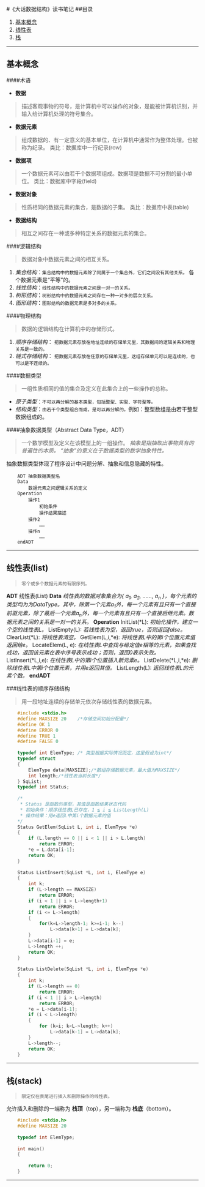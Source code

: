 #《大话数据结构》读书笔记
##目录
1. [基本概念](#base)
2. [线性表](#list)
3. [栈](#stack)

---
## <a name="base" id="base">基本概念</a>
####术语
+ **数据**

> 描述客观事物的符号，是计算机中可以操作的对象，是能被计算机识别，并输入给计算机处理的符号集合。

+ **数据元素**

> 组成数据的、有一定意义的基本单位，在计算机中通常作为整体处理。也被称为纪录。
> 类比：数据库中一行纪录(row)

+ **数据项**

> 一个数据元素可以由若干个数据项组成。数据项是数据不可分割的最小单位。
> 类比：数据库中字段(field)

+ **数据对象**

> 性质相同的数据元素的集合，是数据的子集。
> 类比：数据库中表(table)

+ **数据结构**

> 相互之间存在一种或多种特定关系的数据元素的集合。

####逻辑结构

> 数据对象中数据元素之间的相互关系。

1. _集合结构_：`集合结构中的数据元素除了同属于一个集合外，它们之间没有其他关系。` 各个数据元素是“平等”的。
2. _线性结构_：`线性结构中的数据元素之间是一对一的关系。`
3. _树形结构_：`树形结构中的数据元素之间存在一种一对多的层次关系。`
4. _图形结构_：`图形结构的数据元素是多对多的关系。`

####物理结构

> 数据的逻辑结构在计算机中的存储形式。

1. _顺序存储结构_： `把数据元素存放在地址连续的存储单元里，其数据间的逻辑关系和物理关系是一致的。`
2. _链式存储结构_： `把数据元素存放在任意的存储单元里，这组存储单元可以是连续的，也可以是不连续的。`

####数据类型

> 一组性质相同的值的集合及定义在此集合上的一些操作的总称。

+ _原子类型_：`不可以再分解的基本类型，包括整型、实型、字符型等。`
+ _结构类型_：`由若干个类型组合而成，是可以再分解的。`例如：整型数组是由若干整型数据组成的。

####抽象数据类型（Abstract Data Type，ADT）

> 一个数学模型及定义在该模型上的一组操作。
> *抽象是指抽取出事物具有的普遍性的本质。* 
> *“抽象”的意义在于数据类型的数学抽象特性。*

抽象数据类型体现了程序设计中问题分解、抽象和信息隐藏的特性。

```
    ADT 抽象数据类型名
    Data
        数据元素之间逻辑关系的定义
    Operation
        操作1
            初始条件
            操作结果描述
        操作2
            ……
        操作n
            ……
    endADT
```


---

## <a name="list" id="list">线性表(list)</a>
> `零个或多个数据元素的有限序列。`

**ADT** 线性表(List)
**Data**
*线性表的数据对象集合为{ a<sub>1</sub>, a<sub>2</sub>, ......, a<sub>n</sub> }，每个元素的类型均为为DataType。其中，除第一个元素a<sub>1</sub>外，每一个元素有且只有一个直接前驱元素，除了最后一个元素a<sub>n</sub>外，每一个元素有且只有一个直接后继元素。数据元素之间的关系是一对一的关系。*
**Operation**
InitList(*L): *初始化操作，建立一个空的线性表L。*
ListEmpty(L): *若线性表为空，返回true，否则返回false。*
ClearList(*L): *将线性表清空。*
GetElem(L,i,*e): *将线性表L中的第i个位置元素值返回给e。*
LocateElem(L, e): *在线性表L中查找与给定值e相等的元素，如果查找成功，返回该元素在表中序号表示成功；否则，返回0表示失败。*
ListInsert(*L,i,e): *在线性表L中的第i个位置插入新元素e。*
ListDelete(*L,i,*e): *删除线性表L中第i个位置元素，并用e返回其值。*
ListLength(L): *返回线性表L的元素个数。*
**endADT**

###线性表的顺序存储结构

> 用一段地址连续的存储单元依次存储线性表的数据元素。

```C
    #include <stdio.h>
    #define MAXSIZE 20    /*存储空间初始分配量*/
    #define OK 1
    #define ERROR 0
    #define TRUE 1
    #define FALSE 0
    
    typedef int ElemType; /* 类型根据实际情况而定，这里假设为int*/
    typedef struct 
    {
    	ElemType data[MAXSIZE];/*数组存储数据元素，最大值为MAXSIZE*/
    	int length;/*线性表当前长度*/
    } SqList;
    typedef int Status;
    
    /* 
     * Status 是函数的类型，其值是函数结果状态代码
     * 初始条件：顺序线性表L已存在，1 ≦ i ≦ ListLength(L)
     * 操作结果：用e返回L中第i个数据元素的值 
    */
    Status GetElem(SqList L, int i, ElemType *e)
    {
    	if (L.length == 0 || i < 1 || i > L.length)
    		return ERROR;
    	*e = L.data[i-1];
    	return OK;
    }
    
    Status ListInsert(SqList *L, int i, ElemType e)
    {
    	int k;
    	if (L->length == MAXSIZE)
    		return ERROR;
    	if (i < 1 || i > L->length+1)
    		return ERROR;
    	if (i <= L->length)
    	{
    		for(k=L->length-1; k>=i-1; k--)
    			L->data[k+1] = L->data[k];
    	}
    	L->data[i-1] = e;
    	L->length ++;
    	return OK;
    }
    
    Status ListDelete(SqList *L, int i, ElemType *e)
    {
    	int k;
    	if (L->length == 0)
    		return ERROR;
    	if (i < 1 || i > L->length)
    		return ERROR;
    	*e = L->data[i-1];
    	if (i < L->length)
    	{
    		for (k=i; k<L->length; k++)
    			L->data[k-1] = L->data[k];
    	}
    	L->length--;
    	return OK;
    }

```

---
## <a name="stack" id="stack">栈(stack)</a>
> `限定仅在表尾进行插入和删除操作的线性表。`

  允许插入和删除的一端称为 **栈顶**（top），另一端称为 **栈底**（bottom）。
    
``` C
    #include <stdio.h>
    #define MAXSIZE 20
    
    typedef int ElemType;
    
    int main()
    {
        
        return 0;
    }
```

---
